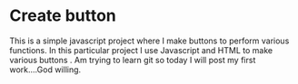 # Create button
This is a simple javascript project where I make buttons to perform various functions.
In this particular project I use Javascript and HTML  to make various buttons .
Am trying to learn git so today I will post my first work....God willing.

